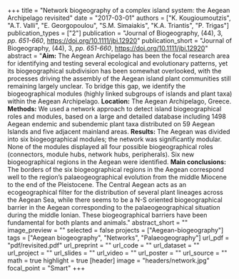 +++
title = "Network biogeography of a complex island system: the Aegean Archipelago revisited"
date = "2017-03-01"
authors = ["K. Kougioumoutzis", "A.T. Valli", "E. Georgopoulou", "S.M. Simaiakis", "K.A. Triantis", "P. Trigas"]
publication_types = ["2"]
publication = "Journal of Biogeography, (44), 3, _pp. 651-660_, https://doi.org/10.1111/jbi.12920"
publication_short = "Journal of Biogeography, (44), 3, _pp. 651-660_, https://doi.org/10.1111/jbi.12920"
abstract = "**Aim:** The Aegean Archipelago has been the focal research area for identifying and testing several ecological and evolutionary patterns, yet its biogeographical subdivision has been somewhat overlooked, with the processes driving the assembly of the Aegean island plant communities still remaining largely unclear. To bridge this gap, we identify the biogeographical modules (highly linked subgroups of islands and plant taxa) within the Aegean Archipelago. **Location:** The Aegean Archipelago, Greece. **Methods:** We used a network approach to detect island biogeographical roles and modules, based on a large and detailed database including 1498 Aegean endemic and subendemic plant taxa distributed on 59 Aegean Islands and five adjacent mainland areas. **Results:** The Aegean was divided into six biogeographical modules; the network was significantly modular. None of the modules displayed all four possible biogeographical roles (connectors, module hubs, network hubs, peripherals). Six new biogeographical regions in the Aegean were identified. **Main conclusions:** The borders of the six biogeographical regions in the Aegean correspond well to the region’s palaeogeographical evolution from the middle Miocene to the end of the Pleistocene. The Central Aegean acts as an ecogeographical filter for the distribution of several plant lineages across the Aegean Sea, while there seems to be a N-S oriented biogeographical barrier in the Aegean corresponding to the palaeogeographical situation during the middle Ionian. These biogeographical barriers have been fundamental for both plants and animals."
abstract_short = ""
image_preview = ""
selected = false
projects = ["Aegean-biogeography"]
tags = ["Aegean biogeography", "Networks", "Palaeogeography"]
url_pdf = "pdf/revisited.pdf"
url_preprint = ""
url_code = ""
url_dataset = ""
url_project = ""
url_slides = ""
url_video = ""
url_poster = ""
url_source = ""
math = true
highlight = true
[header]
image = "headers/network.jpg"
focal_point = "Smart"
+++
